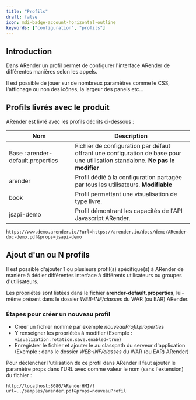 ```yaml
---
title: "Profils"
draft: false
icon: mdi-badge-account-horizontal-outline
keywords: ["configuration", "profils"]
---
```


## Introduction

Dans ARender un profil permet de configurer l'interface ARender de
différentes manières selon les appels.

Il est possible de jouer sur de nombreux paramètres comme le CSS,
l'affichage ou non des icônes, la largeur des panels etc...

## Profils livrés avec le produit

ARender est livré avec les profils décrits ci-dessous :

| Nom                               | Description                                                                                                                   |
| --------------------------------- | ----------------------------------------------------------------------------------------------------------------------------- |
| Base : arender-default.properties | Fichier de configuration par défaut offrant une configuration de base pour une utilisation standalone. **Ne pas le modifier** |
| arender                           | Profil dédié à la configuration partagée par tous les utilisateurs. **Modifiable**                                            |
| book                              | Profil permettant une visualisation de type livre.                                                                            |
| jsapi-demo                        | Profil démontrant les capacités de l'API Javascript ARender.                                                                  |

`https://www.demo.arender.io/?url=https://arender.io/docs/demo/ARender-doc-demo.pdf&props=jsapi-demo`

## Ajout d'un ou N profils

Il est possible d'ajouter 1 ou plusieurs profil(s) spécifique(s) à
ARender de manière à dédier différentes interface à différents
utilisateurs ou groupes d'utilisateurs.

Les propriétés sont listées dans le fichier
**arender-default.properties**, lui-même présent dans le dossier
*WEB-INF/classes* du WAR (ou EAR) ARender.

### Étapes pour créer un nouveau profil

- Créer un fichier nommé par exemple *nouveauProfil.properties*
- Y renseigner les propriétés à modifier (Exemple :
  `visualization.rotation.save.enabled=true`)
- Enregistrer le fichier et ajouter le au classpath du serveur
  d'application (Exemple : dans le dossier *WEB-INF/classes* du WAR (ou
  EAR) ARender)

Pour déclencher l'utilisation de ce profil dans ARender il faut
ajouter le paramètre props dans l'URL avec comme valeur le nom (sans
l'extension) du fichier :

`http://localhost:8080/ARenderHMI/?url=../samples/arender.pdf&props=nouveauProfil`
